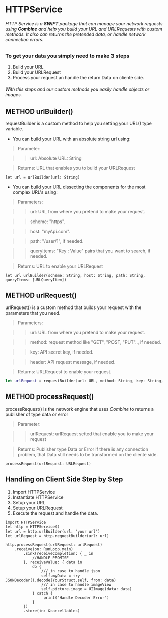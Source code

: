 # HTTPService

###### HTTP Service is a _**SWIFT**_ package that can manage your network requests using _**Combine**_ and help you build your URL and URLRequests with custom methods. It also can returns the pretended data, or handle network connection errors.

### To get your data you simply need to make 3 steps
1. Build your URL
2. Build your URLRequest
3. Process your request an handle the return Data on cliente side.
###### With this steps and our custom methods you easily handle objects or images.

## METHOD urlBuilder()
requestBuilder is a custom method to help you setting your URL() type variable.

* You can build your URL with an absolute string url using:

> Parameter: 

>> url: Absolute URL:  String

> Returns: URL that enables you to build your URLRequest
``` 
let url = urlBuilder(url: String)
```

* You can build your URL dissecting the components for the most complex URL's using: 

> Parameters:

>> url: URL from where you pretend to make your request.

>> scheme: "https".

>> host: "myApi.com".

>> path: "/user/1", if needed.

>> queryItems: "Key : Value" pairs that you want to search, if needed.

> Returns: URL to enable your URLRequest
```
let url urlBuilder(scheme: String, host: String, path: String, queryItems: [URLQueryItem])
```

## METHOD urlRequest()

urlRequest() is a custom method that builds your request with the parameters that you need.

> Parameters:

>> url: URL from where you pretend to make your request.

>> method: request method like "GET", "POST, "PUT"..,  if needed.

>> key: API secret key, if needed.

>> header: API request message, if needed.

> Returns: URLRequest to enable your request.
``` swift
let urlRequest = requestBuilder(url: URL, method: String, key: String, header: String)
```

## METHOD processRequest()

processRequest() is the network engine that uses _Combine_ to returns a publisher of type data or error

> Parameter:

>> urlRequest: urlRequest setted that enable you to make your request

> Returns: Publisher type Data or Error if there is any connection problem, that Data still needs to be transformed on the cliente side.
```swift
processRequest(urlRequest: URLRequest)
```

## Handling on Client Side Step by Step 

1. Import HTTPService
2. Instantiate HTTPService
3. Setup your URL
4. Setup your URLRequest
5. Execute the request and handle the data.

```
import HTTPService
let http = HTTPService()
let url = http.urlBuilder(url: "your url")
let urlRequest = http.requestBuilder(url: url)

http.processRequest(urlRequest: urlRequest)
    .receive(on: RunLoop.main)
        .sink(receiveCompletion: { _ in
            //HANDLE PROMISE
        }, receiveValue: { data in
            do {
                /// in case to handle json
                self.myData = try JSONDecoder().decode(YourStruct.self, from: data)  
                /// in case to handle imageView
                self.picture.image = UIImage(data: data)                               
            } catch {
                 print("Handle Decoder Error")
            }
        })
        .store(in: &cancellables)
```
